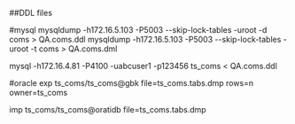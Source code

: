 
##DDL files

#mysql
mysqldump -h172.16.5.103 -P5003 --skip-lock-tables -uroot -d coms > QA.coms.ddl
mysqldump -h172.16.5.103 -P5003 --skip-lock-tables -uroot -t coms > QA.coms.dml

mysql -h172.16.4.81 -P4100 -uabcuser1 -p123456  ts_coms < QA.coms.ddl

#oracle
exp ts_coms/ts_coms@gbk file=ts_coms.tabs.dmp rows=n owner=ts_coms 

imp ts_coms/ts_coms@oratidb file=ts_coms.tabs.dmp
